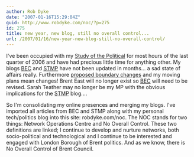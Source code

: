 ```yaml
---
author: Rob Dyke
date: "2007-01-16T15:29:04Z"
guid: http://www.robdyke.com/noc/?p=275
id: 275
title: new year, new blog, still no overall control...
url: /2007/01/16/new-year-new-blog-still-no-overall-control/
---
```

I've been occupied with my [Study of the Political](http://www.robdyke.com/goldsmiths "Study of the Political") for most hours of the last quarter of 2006 and have had precious little time for anything other. My blogs [BEC](http://bec.robdyke.com "Brent East Campaigning") and [STMP](http://stmp.robdyke.com "Sarah Teather Is My MP") have not been updated in months... a sad state of affairs really. Furthermore [proposed boundary changes](http://www.brent.gov.uk/elections.nsf/2f123bcc3c5e238c80256ad20034644f/a91ffed1c469597d8025721b005bf024!OpenDocument) and my moving plans mean changes! Brent East will no longer exist so [BEC](http://bec.robdyke.com "Brent East Campaigning") will need to be revised. Sarah Teather may no longer be my MP with the obvious implications for the [STMP](http://stmp.robdyke.com "Sarah Teather Is My MP") blog....

So I'm consolidating my online presences and merging my blogs. I've imported all articles from BEC and STMP along with my personal tech/politics blog into this site: robdyke.com/noc. The NOC stands for two things: Network Operations Centre and No Overall Control. These two definitions are linked; I continue to develop and nurture networks, both socio-political and technological and I continue to be interested and engaged with London Borough of Brent politics. And as we know, there is No Overall Control of Brent Council.
